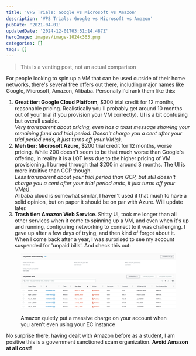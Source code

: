 ```yaml
---
title: 'VPS Trials: Google vs Microsoft vs Amazon'
description: 'VPS Trials: Google vs Microsoft vs Amazon'
pubDate: '2021-04-01'
updatedDate: '2024-12-01T03:51:14.487Z'
heroImage: images/image-1024x363.png
categories: []
tags: []
---
```


> This is a venting post, not an actual comparison

For people looking to spin up a VM that can be used outside of their home networks, there's several free offers out there, including major names like Google, Microsoft, Amazon, Alibaba. Personally I'd rank them like this:

1. **Great tier: Google Cloud Platform**, $300 trial credit for 12 months, reasonable pricing. Realistically you'll probably get around 10 months out of your trial if you provision your VM correctly). UI is a bit confusing but overall usable.  
    _Very transparent about pricing, even has a toast message showing your remaining fund and trial period. Doesn't charge you a cent after your trial period ends, it just turns off your VM(s)_.
2. **Meh tier: Microsoft Azure**, $200 trial credit for 12 months, worse pricing. While 200 doesn't seem to be that much worse than Google's offering, in reality it is a LOT less due to the higher pricing of VM provisioning. I burned through that $200 in around 3 months. The UI is more intuitive than GCP though.  
    _Less transparent about your trial period than GCP, but still doesn't charge you a cent after your trial period ends, it just turns off your VM(s)_.  
    Alibaba cloud is somewhat similar, I haven't used it that much to have a solid opinion, but on paper it should be on par with Azure. Will update later.
3. **Trash tier: Amazon Web Service**. Shitty UI, took me longer than all other services when it come to spinning up a VM, and even when it's up and running, configuring networking to connect to it was challenging. I gave up after a few days of trying, and then kind of forgot about it. When I come back after a year, I was surprised to see my account suspended for 'unpaid bills'. And check this out:

<figure>

![](images/image-1024x363.png)

<figcaption>

Amazon quietly put a massive charge on your account when you aren't even using your EC instance

</figcaption>

</figure>

No surprise there, having dealt with Amazon before as a student, I am positive this is a government sanctioned scam organization. **Avoid Amazon at all cost!**
